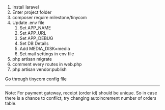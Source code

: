  
1. Install laravel
2. Enter project folder
3. composer require milestone/tinycom
4. Update .env file
    1.  Set APP_NAME
    2.  Set APP_URL
    3.  Set APP_DEBUG
    4.  Set DB Details
    5.  Add MEDIA_DISK=media
    6.  Set mail settings in env file
5. php artisan migrate
6. comment every routes in web.php
7. php artisan vendor:publish

Go through tinycom config file

<hr>
Note:
For payment gateway, receipt (order id) should be unique. So in case there is a chance to conflict, try changing autoincrement number of orders table.



